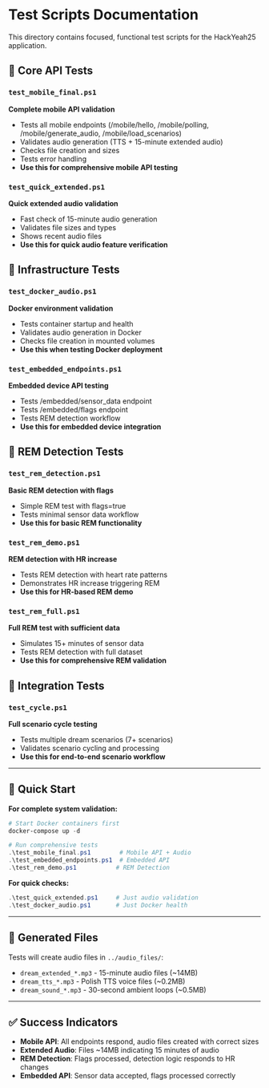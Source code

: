 # Test Scripts Documentation

This directory contains focused, functional test scripts for the HackYeah25 application.

## 🎯 Core API Tests

### `test_mobile_final.ps1` 
**Complete mobile API validation**
- Tests all mobile endpoints (/mobile/hello, /mobile/polling, /mobile/generate_audio, /mobile/load_scenarios)
- Validates audio generation (TTS + 15-minute extended audio)
- Checks file creation and sizes
- Tests error handling
- **Use this for comprehensive mobile API testing**

### `test_quick_extended.ps1`
**Quick extended audio validation**
- Fast check of 15-minute audio generation
- Validates file sizes and types
- Shows recent audio files
- **Use this for quick audio feature verification**

## 🐳 Infrastructure Tests

### `test_docker_audio.ps1`
**Docker environment validation**
- Tests container startup and health
- Validates audio generation in Docker
- Checks file creation in mounted volumes
- **Use this when testing Docker deployment**

### `test_embedded_endpoints.ps1`
**Embedded device API testing**
- Tests /embedded/sensor_data endpoint
- Tests /embedded/flags endpoint  
- Tests REM detection workflow
- **Use this for embedded device integration**

## 🧠 REM Detection Tests

### `test_rem_detection.ps1`
**Basic REM detection with flags**
- Simple REM test with flags=true
- Tests minimal sensor data workflow
- **Use this for basic REM functionality**

### `test_rem_demo.ps1` 
**REM detection with HR increase**
- Tests REM detection with heart rate patterns
- Demonstrates HR increase triggering REM
- **Use this for HR-based REM demo**

### `test_rem_full.ps1`
**Full REM test with sufficient data**
- Simulates 15+ minutes of sensor data
- Tests REM detection with full dataset
- **Use this for comprehensive REM validation**

## 🔄 Integration Tests

### `test_cycle.ps1`
**Full scenario cycle testing**
- Tests multiple dream scenarios (7+ scenarios)
- Validates scenario cycling and processing
- **Use this for end-to-end scenario workflow**

---

## 🚀 Quick Start

**For complete system validation:**
```powershell
# Start Docker containers first
docker-compose up -d

# Run comprehensive tests
.\test_mobile_final.ps1        # Mobile API + Audio
.\test_embedded_endpoints.ps1  # Embedded API
.\test_rem_demo.ps1           # REM Detection
```

**For quick checks:**
```powershell
.\test_quick_extended.ps1     # Just audio validation
.\test_docker_audio.ps1       # Just Docker health
```

---

## 📁 Generated Files

Tests will create audio files in `../audio_files/`:
- `dream_extended_*.mp3` - 15-minute audio files (~14MB)
- `dream_tts_*.mp3` - Polish TTS voice files (~0.2MB)  
- `dream_sound_*.mp3` - 30-second ambient loops (~0.5MB)

---

## ✅ Success Indicators

- **Mobile API**: All endpoints respond, audio files created with correct sizes
- **Extended Audio**: Files ~14MB indicating 15 minutes of audio
- **REM Detection**: Flags processed, detection logic responds to HR changes
- **Embedded API**: Sensor data accepted, flags processed correctly